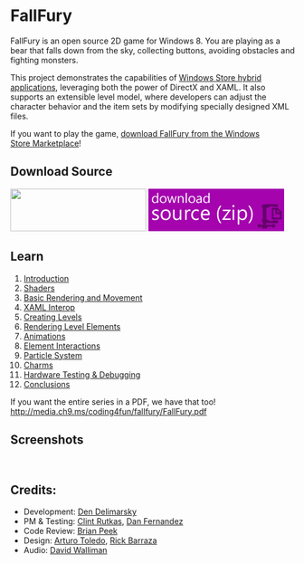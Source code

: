 # FallFury

<p>FallFury is an open source 2D game for Windows 8. You are playing as a bear that falls down from the sky, collecting buttons, avoiding obstacles and fighting monsters.</p>
<p>This project demonstrates the capabilities of <a href="http://msdn.microsoft.com/en-us/library/windows/apps/hh825871.aspx">
Windows Store hybrid applications</a>, leveraging both the power of DirectX and XAML. It also supports an extensible level model, where developers can adjust the character behavior and the item sets by modifying specially designed XML files.</p>
<p>If you want to play the game, <a href="http://apps.microsoft.com/windows/en-us/app/c4f-fallfury/e23c36da-1a5e-4389-bcfc-ea388afc4746">
download FallFury from the Windows Store&nbsp;Marketplace</a>!</p>
<h2>Download Source</h2>
<p><a href="https://fallfury.codeplex.com/releases/" target="_blank"><img src="http://www.codeplex.com/Download?ProjectName=fallfury&DownloadId=599304" alt="" width="240" height="75"></a>
<a href="http://fallfury.codeplex.com/SourceControl/list/changesets" target="_blank">
<img src="static/Home_download_source.png" alt="" width="240" height="75"></a></p>
<h2>Learn</h2>
<ol>
<li><a href="http://channel9.msdn.com/coding4fun/articles/Fall-Fury-Part-1-Introduction">Introduction
</a></li><li><a href="http://channel9.msdn.com/coding4fun/articles/Fall-Fury-Part-2-Shaders">Shaders</a>
</li><li><a href="http://channel9.msdn.com/coding4fun/articles/Fall-Fury-Part-3-Basic-Rendering-and-Movement">Basic Rendering and Movement</a>
</li><li><a href="http://channel9.msdn.com/coding4fun/articles/Fall-Fury-Part-4-XAML-Interop">XAML Interop</a>
</li><li><a href="http://channel9.msdn.com/coding4fun/articles/Fall-Fury-Part-5-Creating-Levels">Creating Levels</a>
</li><li><a href="http://channel9.msdn.com/coding4fun/articles/Fall-Fury-Part-6-Rendering-Level-Elements">Rendering Level Elements</a>
</li><li><a href="http://channel9.msdn.com/coding4fun/articles/Fall-Fury-Part-7-Animations">Animations</a>
</li><li><a href="http://channel9.msdn.com/coding4fun/articles/Fall-Fury-Part-8-Element-Interaction">Element Interactions</a>
</li><li><a href="http://channel9.msdn.com/coding4fun/articles/Fall-Fury-Part-9-Particle-System">Particle System</a>
</li><li><a href="http://channel9.msdn.com/coding4fun/articles/Fall-Fury-Part-10-Charms">Charms</a>
</li><li><a href="http://channel9.msdn.com/coding4fun/articles/Fall-Fury-Part-11-Hardware-Testing--Debugging">Hardware Testing &amp;&nbsp;Debugging</a>
</li><li><a href="http://channel9.msdn.com/coding4fun/articles/Fall-Fury-Part-12-Conclusions">Conclusions</a>
</li></ol>
<p>If you want the entire series in a PDF, we have that too! <a href="http://media.ch9.ms/coding4fun/fallfury/FallFury.pdf">
http://media.ch9.ms/coding4fun/fallfury/FallFury.pdf</a></p>
<h2>Screenshots</h2>
<p><img src="http://download-codeplex.sec.s-msft.com/Download?ProjectName=fallfury&DownloadId=611457" alt="" width="300">&nbsp;<img src="http://download-codeplex.sec.s-msft.com/Download?ProjectName=fallfury&DownloadId=611458" alt="" width="300"></p>
<h2>Credits:</h2>
<ul>
<li>Development: <a href="https://twitter.com/denniscode">Den Delimarsky</a> </li><li>PM &amp; Testing: <a href="https://twitter.com/clintrutkas">Clint Rutkas</a>,
<a href="https://twitter.com/danielfe">Dan Fernandez</a> </li><li>Code Review: <a href="https://twitter.com/brianpeek">Brian Peek</a> </li><li>Design: <a href="http://www.toledo2.com/">Arturo Toledo</a>, <a href="https://twitter.com/rickbarraza">
Rick Barraza</a> </li><li>Audio: <a href="http://davidwallimann.com/">David Walliman</a> </li></ul>
<p><a href="http://coding4fun.com/" target="_blank"><img src="http://www.codeplex.com/Download?ProjectName=fallfury&DownloadId=598852" alt=""></a></p>
</div><div class="ClearBoth"></div>
